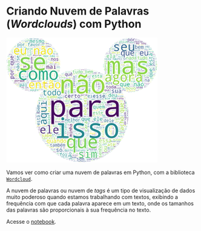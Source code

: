# Criando Nuvem de Palavras (*Wordclouds*) com Python

<img src="img/wordcloud_mickey2.png" alt="Nuvem palavras" width="400"/>

Vamos ver como criar uma nuvem de palavras em Python, com a biblioteca [```Wordcloud```](https://github.com/amueller/word_cloud).

A nuvem de palavras ou nuvem de *tags* é um tipo de visualização de dados muito poderoso quando estamos trabalhando com textos, exibindo a frequência com que cada palavra aparece em um texto, onde os tamanhos das palavras são proporcionais à sua frequência no texto.

Acesse o [notebook](https://github.com/lisaterumi/nuvem-palavras-python/blob/main/Nuvem-palavras-python.ipynb).
